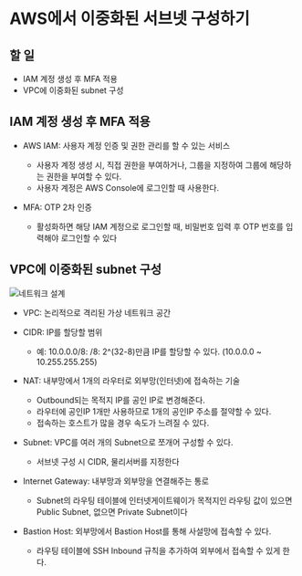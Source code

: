 # AWS에서 이중화된 서브넷 구성하기

## 할 일

- IAM 계정 생성 후 MFA 적용
- VPC에 이중화된 subnet 구성

## IAM 계정 생성 후 MFA 적용 

- AWS IAM: 사용자 계정 인증 및 권한 관리를 할 수 있는 서비스
  - 사용자 계정 생성 시, 직접 권한을 부여하거나, 그룹을 지정하여 그룹에 해당하는 권한을 부여할 수 있다.
  - 사용자 계정은 AWS Console에 로그인할 때 사용한다.

- MFA: OTP 2차 인증
  - 활성화하면 해당 IAM 계정으로 로그인할 때, 비밀번호 입력 후 OTP 번호를 입력해야 로그인할 수 있다 

## VPC에 이중화된 subnet 구성

![네트워크 설계](https://cloud-img.hosting.kr/wp-content/uploads/2016/07/22144913/001-1.png)

- VPC: 논리적으로 격리된 가상 네트워크 공간

- CIDR: IP를 할당할 범위
  - 예: 10.0.0.0/8: /8: 2^(32-8)만큼 IP를 할당할 수 있다. (10.0.0.0 ~ 10.255.255.255)

- NAT: 내부망에서 1개의 라우터로 외부망(인터넷)에 접속하는 기술
  - Outbound되는 목적지 IP를 공인 IP로 변경해준다.
  - 라우터에 공인IP 1개만 사용하므로 1개의 공인IP 주소를 절약할 수 있다.
  - 접속하는 호스트가 많을 경우 속도가 느려질 수 있다. 

- Subnet: VPC를 여러 개의 Subnet으로 쪼개어 구성할 수 있다.
  - 서브넷 구성 시 CIDR, 물리서버를 지정한다

- Internet Gateway: 내부망과 외부망을 연결해주는 통로
  - Subnet의 라우팅 테이블에 인터넷게이트웨이가 목적지인 라우팅 값이 있으면 Public Subnet, 없으면 Private Subnet이다
  
- Bastion Host: 외부망에서 Bastion Host를 통해 사설망에 접속할 수 있다. 
  - 라우팅 테이블에 SSH Inbound 규칙을 추가하여 외부에서 접속할 수 있게 한다. 

